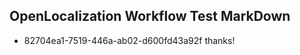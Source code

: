## OpenLocalization Workflow Test MarkDown
* 82704ea1-7519-446a-ab02-d600fd43a92f thanks!

<!--HONumber=Jul16_HO4-->


